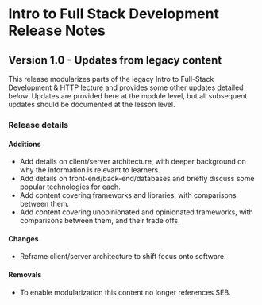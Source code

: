 <h1>
  <span class="headline">Intro to Full Stack Development</span>
  <span class="subhead">Release Notes</span>
</h1>

## Version 1.0 - Updates from legacy content

This release modularizes parts of the legacy Intro to Full-Stack Development & HTTP lecture and provides some other updates detailed below. Updates are provided here at the module level, but all subsequent updates should be documented at the lesson level.

### Release details

#### Additions

- Add details on client/server architecture, with deeper background on why the information is relevant to learners.
- Add details on front-end/back-end/databases and briefly discuss some popular technologies for each.
- Add content covering frameworks and libraries, with comparisons between them.
- Add content covering unopinionated and opinionated frameworks, with comparisons between them, and their trade offs.

#### Changes

- Reframe client/server architecture to shift focus onto software.

#### Removals

- To enable modularization this content no longer references SEB.
